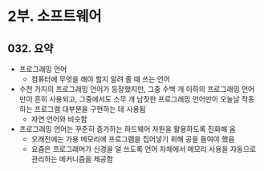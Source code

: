 # 2부. 소프트웨어

## 032. 요약

- 프로그래밍 언어
  - 컴퓨터에 무엇을 해야 할지 알려 줄 때 쓰는 언어
- 수천 가지의 프로그래밍 언어가 등장했지만, 그중 수백 개 이하의 프로그래밍 언어만이 흔히 사용되고, 그중에서도 스무 개 남짓한 프로그래밍 언어만이 오늘날 작동하는 프로그램 대부분을 구현하는 데 사용됨
  - 자연 언어와 비슷함
- 프로그래밍 언어는 꾸준히 증가하는 하드웨어 자원을 활용하도록 진화해 옴
  - 오래전에는 가용 메모리에 프로그램을 집어넣기 위해 공을 들여야 했음
  - 요즘은 프로그래머가 신경을 덜 쓰도록 언어 자체에서 메모리 사용을 자동으로 관리하는 메커니즘을 제공함
